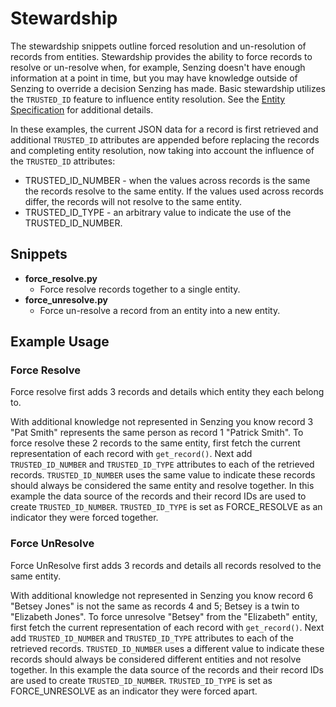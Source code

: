 # Stewardship

The stewardship snippets outline forced resolution and un-resolution of records from entities. Stewardship provides the ability to force records to resolve or un-resolve when, for example, Senzing doesn't have enough information at a point in time, but you may have knowledge outside of Senzing to override a decision Senzing has made. Basic stewardship utilizes the `TRUSTED_ID` feature to influence entity resolution. See the [Entity Specification](https://senzing.zendesk.com/hc/en-us/articles/231925448-Generic-Entity-Specification-JSON-CSV-Mapping) for additional details.

In these examples, the current JSON data for a record is first retrieved and additional `TRUSTED_ID` attributes are appended before replacing the records and completing entity resolution, now taking into account the influence of the `TRUSTED_ID` attributes:

- TRUSTED_ID_NUMBER - when the values across records is the same the records resolve to the same entity. If the values used across records differ, the records will not resolve to the same entity.
- TRUSTED_ID_TYPE - an arbitrary value to indicate the use of the TRUSTED_ID_NUMBER.

## Snippets

- **force_resolve.py**
  - Force resolve records together to a single entity.
- **force_unresolve.py**
  - Force un-resolve a record from an entity into a new entity.

## Example Usage

### Force Resolve

Force resolve first adds 3 records and details which entity they each belong to.

With additional knowledge not represented in Senzing you know record 3 "Pat Smith" represents the same person as record 1 "Patrick Smith". To force resolve these 2 records to the same entity, first fetch the current representation of each record with `get_record()`. Next add `TRUSTED_ID_NUMBER` and `TRUSTED_ID_TYPE` attributes to each of the retrieved records. `TRUSTED_ID_NUMBER` uses the same value to indicate these records should always be considered the same entity and resolve together. In this example the data source of the records and their record IDs are used to create `TRUSTED_ID_NUMBER`. `TRUSTED_ID_TYPE` is set as FORCE_RESOLVE as an indicator they were forced together.

### Force UnResolve

Force UnResolve first adds 3 records and details all records resolved to the same entity.

With additional knowledge not represented in Senzing you know record 6 "Betsey Jones" is not the same as records 4 and 5; Betsey is a twin to "Elizabeth Jones". To force unresolve "Betsey" from the "Elizabeth" entity, first fetch the current representation of each record with `get_record()`. Next add `TRUSTED_ID_NUMBER` and `TRUSTED_ID_TYPE` attributes to each of the retrieved records. `TRUSTED_ID_NUMBER` uses a different value to indicate these records should always be considered different entities and not resolve together. In this example the data source of the records and their record IDs are used to create `TRUSTED_ID_NUMBER`. `TRUSTED_ID_TYPE` is set as FORCE_UNRESOLVE as an indicator they were forced apart.
